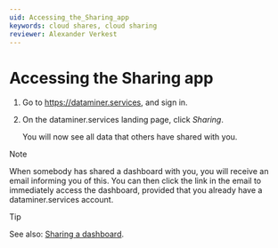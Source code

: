 ```yaml
---
uid: Accessing_the_Sharing_app
keywords: cloud shares, cloud sharing
reviewer: Alexander Verkest
---
```


# Accessing the Sharing app

1. Go to <https://dataminer.services>, and sign in.

1. On the dataminer.services landing page, click *Sharing*.

   You will now see all data that others have shared with you.

> [!NOTE]
> When somebody has shared a dashboard with you, you will receive an email informing you of this. You can then click the link in the email to immediately access the dashboard, provided that you already have a dataminer.services account.

> [!TIP]
> See also: [Sharing a dashboard](xref:Sharing_a_dashboard).
